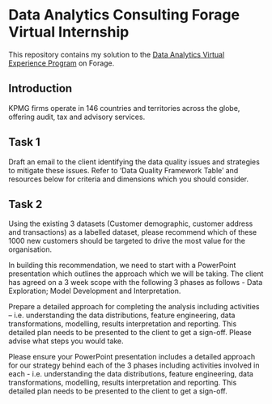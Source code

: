 # Data Analytics Consulting Forage Virtual Internship

This repository contains my solution to the [Data Analytics Virtual Experience Program](https://www.theforage.com/virtual-internships/theme/m7W4GMqeT3bh9Nb2c/KPMG-Data-Analytics-Virtual-Internship?ref=SALn4i2GnpTPwHSn8) on Forage.

## Introduction
KPMG firms operate in 146 countries and territories across the globe, offering audit, tax and advisory services.

## Task 1
Draft an email to the client identifying the data quality issues and strategies to mitigate these issues. Refer to ‘Data Quality Framework Table’ and resources below for criteria and dimensions which you should consider.

## Task 2
Using the existing 3 datasets (Customer demographic, customer address and transactions) as a labelled dataset, please recommend which of these 1000 new customers should be targeted to drive the most value for the organisation. 

In building this recommendation, we need to start with a PowerPoint presentation which outlines the approach which we will be taking. The client has agreed on a 3 week scope with the following 3 phases as follows - Data Exploration; Model Development and Interpretation.

Prepare a detailed approach for completing the analysis including activities – i.e. understanding the data distributions, feature engineering, data transformations, modelling, results interpretation and reporting. This detailed plan needs to be presented to the client to get a sign-off. Please advise what steps you would take. 

Please ensure your PowerPoint presentation includes a detailed approach for our strategy behind each of the 3 phases including activities involved in each - i.e. understanding the data distributions, feature engineering, data transformations, modelling, results interpretation and reporting. This detailed plan needs to be presented to the client to get a sign-off.
